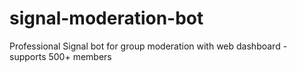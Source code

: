 # signal-moderation-bot
Professional Signal bot for group moderation with web dashboard - supports 500+ members
